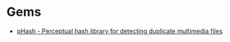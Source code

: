 # Gems

* [pHash - Perceptual hash library for detecting duplicate multimedia files](https://github.com/westonplatter/phashion)